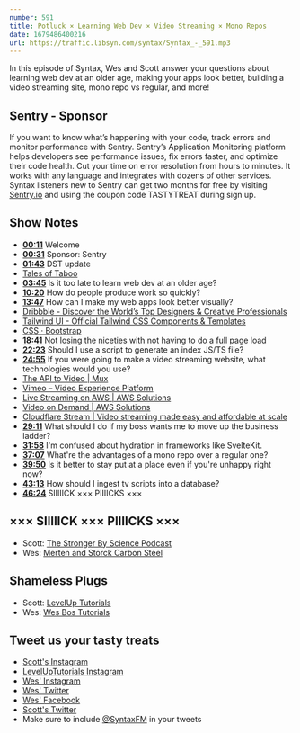 ```yaml
---
number: 591
title: Potluck × Learning Web Dev × Video Streaming × Mono Repos
date: 1679486400216
url: https://traffic.libsyn.com/syntax/Syntax_-_591.mp3
---
```


In this episode of Syntax, Wes and Scott answer your questions about learning web dev at an older age, making your apps look better, building a video streaming site, mono repo vs regular, and more!

## Sentry  - Sponsor

If you want to know what’s happening with your code, track errors and monitor performance with Sentry. Sentry’s Application Monitoring platform helps developers see performance issues, fix errors faster, and optimize their code health. Cut your time on error resolution from hours to minutes. It works with any language and integrates with dozens of other services. Syntax listeners new to Sentry can get two months for  free by visiting [Sentry.io](https://sentry.io) and using the coupon code TASTYTREAT during sign up.

## Show Notes

* **[00:11](#t=00:11)** Welcome
* **[00:31](#t=00:31)** Sponsor: Sentry
* **[01:43](#t=01:43)** DST update
* [Tales of Taboo](https://pod.link/1457365096)
* **[03:45](#t=03:45)** Is it too late to learn web dev at an older age?
* **[10:20](#t=10:20)** How do people produce work so quickly?
* **[13:47](#t=13:47)** How can I make my web apps look better visually?
* [Dribbble - Discover the World’s Top Designers & Creative Professionals](https://dribbble.com/)
* [Tailwind UI - Official Tailwind CSS Components & Templates](https://tailwindui.com/)
* [CSS · Bootstrap](https://getbootstrap.com/)
* **[18:41](#t=18:41)** Not losing the niceties with not having to do a full page load
* **[22:23](#t=22:23)** Should I use a script to generate an index JS/TS file?
* **[24:55](#t=24:55)** If you were going to make a video streaming website, what technologies would you use?
* [The API to Video | Mux](https://www.mux.com/)
* [Vimeo – Video Experience Platform](https://vimeo.com/)
* [Live Streaming on AWS | AWS Solutions](https://aws.amazon.com/solutions/implementations/live-streaming-on-aws/)
* [Video on Demand | AWS Solutions](https://aws.amazon.com/solutions/implementations/video-on-demand-on-aws/)
* [Cloudflare Stream | Video streaming made easy and affordable at scale](https://www.cloudflare.com/products/cloudflare-stream/)
* **[29:11](#t=29:11)** What should I do if my boss wants me to move up the business ladder?
* **[31:58](#t=31:58)** I'm confused about hydration in frameworks like SvelteKit.
* **[37:07](#t=37:07)** What're the advantages of a mono repo over a regular one?
* **[39:50](#t=39:50)** Is it better to stay put at a place even if you're unhappy right now?
* **[43:13](#t=43:13)** How should I ingest tv scripts into a database?
* **[46:24](#t=46:24)** SIIIIICK ××× PIIIICKS ×××

## ××× SIIIIICK ××× PIIIICKS ×××

* Scott: [The Stronger By Science Podcast](https://www.sbspod.com/)
* Wes: [Merten and Storck Carbon Steel](https://mertenandstorck.com/collections/carbon-steel)

## Shameless Plugs

* Scott: [LevelUp Tutorials](https://levelup.video)
* Wes: [Wes Bos Tutorials](https://wesbos.com/courses)

## Tweet us your tasty treats

* [Scott's Instagram](https://www.instagram.com/stolinski/)
* [LevelUpTutorials Instagram](https://www.instagram.com/LevelUpTutorials/)
* [Wes' Instagram](https://www.instagram.com/wesbos/)
* [Wes' Twitter](https://twitter.com/wesbos)
* [Wes' Facebook](https://www.facebook.com/wesbos.developer)
* [Scott's Twitter](https://twitter.com/stolinski)
* Make sure to include [@SyntaxFM](https://twitter.com/SyntaxFM) in your tweets
